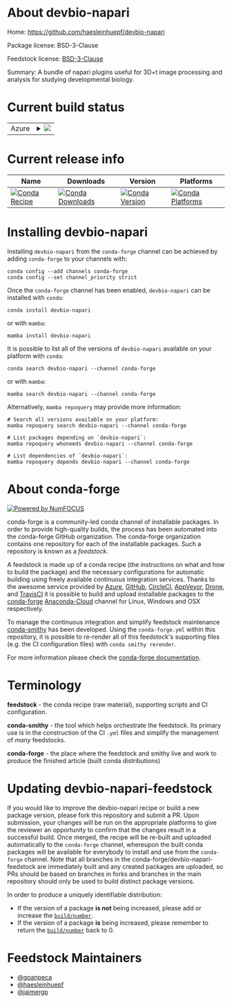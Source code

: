 About devbio-napari
===================

Home: https://github.com/haesleinhuepf/devbio-napari

Package license: BSD-3-Clause

Feedstock license: [BSD-3-Clause](https://github.com/conda-forge/devbio-napari-feedstock/blob/main/LICENSE.txt)

Summary: A bundle of napari plugins useful for 3D+t image processing and analysis for studying developmental biology.

Current build status
====================


<table>
    
  <tr>
    <td>Azure</td>
    <td>
      <details>
        <summary>
          <a href="https://dev.azure.com/conda-forge/feedstock-builds/_build/latest?definitionId=15889&branchName=main">
            <img src="https://dev.azure.com/conda-forge/feedstock-builds/_apis/build/status/devbio-napari-feedstock?branchName=main">
          </a>
        </summary>
        <table>
          <thead><tr><th>Variant</th><th>Status</th></tr></thead>
          <tbody><tr>
              <td>linux_64_python3.10.____cpython</td>
              <td>
                <a href="https://dev.azure.com/conda-forge/feedstock-builds/_build/latest?definitionId=15889&branchName=main">
                  <img src="https://dev.azure.com/conda-forge/feedstock-builds/_apis/build/status/devbio-napari-feedstock?branchName=main&jobName=linux&configuration=linux_64_python3.10.____cpython" alt="variant">
                </a>
              </td>
            </tr><tr>
              <td>linux_64_python3.7.____cpython</td>
              <td>
                <a href="https://dev.azure.com/conda-forge/feedstock-builds/_build/latest?definitionId=15889&branchName=main">
                  <img src="https://dev.azure.com/conda-forge/feedstock-builds/_apis/build/status/devbio-napari-feedstock?branchName=main&jobName=linux&configuration=linux_64_python3.7.____cpython" alt="variant">
                </a>
              </td>
            </tr><tr>
              <td>linux_64_python3.8.____cpython</td>
              <td>
                <a href="https://dev.azure.com/conda-forge/feedstock-builds/_build/latest?definitionId=15889&branchName=main">
                  <img src="https://dev.azure.com/conda-forge/feedstock-builds/_apis/build/status/devbio-napari-feedstock?branchName=main&jobName=linux&configuration=linux_64_python3.8.____cpython" alt="variant">
                </a>
              </td>
            </tr><tr>
              <td>linux_64_python3.9.____cpython</td>
              <td>
                <a href="https://dev.azure.com/conda-forge/feedstock-builds/_build/latest?definitionId=15889&branchName=main">
                  <img src="https://dev.azure.com/conda-forge/feedstock-builds/_apis/build/status/devbio-napari-feedstock?branchName=main&jobName=linux&configuration=linux_64_python3.9.____cpython" alt="variant">
                </a>
              </td>
            </tr><tr>
              <td>osx_64_python3.10.____cpython</td>
              <td>
                <a href="https://dev.azure.com/conda-forge/feedstock-builds/_build/latest?definitionId=15889&branchName=main">
                  <img src="https://dev.azure.com/conda-forge/feedstock-builds/_apis/build/status/devbio-napari-feedstock?branchName=main&jobName=osx&configuration=osx_64_python3.10.____cpython" alt="variant">
                </a>
              </td>
            </tr><tr>
              <td>osx_64_python3.7.____cpython</td>
              <td>
                <a href="https://dev.azure.com/conda-forge/feedstock-builds/_build/latest?definitionId=15889&branchName=main">
                  <img src="https://dev.azure.com/conda-forge/feedstock-builds/_apis/build/status/devbio-napari-feedstock?branchName=main&jobName=osx&configuration=osx_64_python3.7.____cpython" alt="variant">
                </a>
              </td>
            </tr><tr>
              <td>osx_64_python3.8.____cpython</td>
              <td>
                <a href="https://dev.azure.com/conda-forge/feedstock-builds/_build/latest?definitionId=15889&branchName=main">
                  <img src="https://dev.azure.com/conda-forge/feedstock-builds/_apis/build/status/devbio-napari-feedstock?branchName=main&jobName=osx&configuration=osx_64_python3.8.____cpython" alt="variant">
                </a>
              </td>
            </tr><tr>
              <td>osx_64_python3.9.____cpython</td>
              <td>
                <a href="https://dev.azure.com/conda-forge/feedstock-builds/_build/latest?definitionId=15889&branchName=main">
                  <img src="https://dev.azure.com/conda-forge/feedstock-builds/_apis/build/status/devbio-napari-feedstock?branchName=main&jobName=osx&configuration=osx_64_python3.9.____cpython" alt="variant">
                </a>
              </td>
            </tr><tr>
              <td>win_64_python3.10.____cpython</td>
              <td>
                <a href="https://dev.azure.com/conda-forge/feedstock-builds/_build/latest?definitionId=15889&branchName=main">
                  <img src="https://dev.azure.com/conda-forge/feedstock-builds/_apis/build/status/devbio-napari-feedstock?branchName=main&jobName=win&configuration=win_64_python3.10.____cpython" alt="variant">
                </a>
              </td>
            </tr><tr>
              <td>win_64_python3.7.____cpython</td>
              <td>
                <a href="https://dev.azure.com/conda-forge/feedstock-builds/_build/latest?definitionId=15889&branchName=main">
                  <img src="https://dev.azure.com/conda-forge/feedstock-builds/_apis/build/status/devbio-napari-feedstock?branchName=main&jobName=win&configuration=win_64_python3.7.____cpython" alt="variant">
                </a>
              </td>
            </tr><tr>
              <td>win_64_python3.8.____cpython</td>
              <td>
                <a href="https://dev.azure.com/conda-forge/feedstock-builds/_build/latest?definitionId=15889&branchName=main">
                  <img src="https://dev.azure.com/conda-forge/feedstock-builds/_apis/build/status/devbio-napari-feedstock?branchName=main&jobName=win&configuration=win_64_python3.8.____cpython" alt="variant">
                </a>
              </td>
            </tr><tr>
              <td>win_64_python3.9.____cpython</td>
              <td>
                <a href="https://dev.azure.com/conda-forge/feedstock-builds/_build/latest?definitionId=15889&branchName=main">
                  <img src="https://dev.azure.com/conda-forge/feedstock-builds/_apis/build/status/devbio-napari-feedstock?branchName=main&jobName=win&configuration=win_64_python3.9.____cpython" alt="variant">
                </a>
              </td>
            </tr>
          </tbody>
        </table>
      </details>
    </td>
  </tr>
</table>

Current release info
====================

| Name | Downloads | Version | Platforms |
| --- | --- | --- | --- |
| [![Conda Recipe](https://img.shields.io/badge/recipe-devbio--napari-green.svg)](https://anaconda.org/conda-forge/devbio-napari) | [![Conda Downloads](https://img.shields.io/conda/dn/conda-forge/devbio-napari.svg)](https://anaconda.org/conda-forge/devbio-napari) | [![Conda Version](https://img.shields.io/conda/vn/conda-forge/devbio-napari.svg)](https://anaconda.org/conda-forge/devbio-napari) | [![Conda Platforms](https://img.shields.io/conda/pn/conda-forge/devbio-napari.svg)](https://anaconda.org/conda-forge/devbio-napari) |

Installing devbio-napari
========================

Installing `devbio-napari` from the `conda-forge` channel can be achieved by adding `conda-forge` to your channels with:

```
conda config --add channels conda-forge
conda config --set channel_priority strict
```

Once the `conda-forge` channel has been enabled, `devbio-napari` can be installed with `conda`:

```
conda install devbio-napari
```

or with `mamba`:

```
mamba install devbio-napari
```

It is possible to list all of the versions of `devbio-napari` available on your platform with `conda`:

```
conda search devbio-napari --channel conda-forge
```

or with `mamba`:

```
mamba search devbio-napari --channel conda-forge
```

Alternatively, `mamba repoquery` may provide more information:

```
# Search all versions available on your platform:
mamba repoquery search devbio-napari --channel conda-forge

# List packages depending on `devbio-napari`:
mamba repoquery whoneeds devbio-napari --channel conda-forge

# List dependencies of `devbio-napari`:
mamba repoquery depends devbio-napari --channel conda-forge
```


About conda-forge
=================

[![Powered by
NumFOCUS](https://img.shields.io/badge/powered%20by-NumFOCUS-orange.svg?style=flat&colorA=E1523D&colorB=007D8A)](https://numfocus.org)

conda-forge is a community-led conda channel of installable packages.
In order to provide high-quality builds, the process has been automated into the
conda-forge GitHub organization. The conda-forge organization contains one repository
for each of the installable packages. Such a repository is known as a *feedstock*.

A feedstock is made up of a conda recipe (the instructions on what and how to build
the package) and the necessary configurations for automatic building using freely
available continuous integration services. Thanks to the awesome service provided by
[Azure](https://azure.microsoft.com/en-us/services/devops/), [GitHub](https://github.com/),
[CircleCI](https://circleci.com/), [AppVeyor](https://www.appveyor.com/),
[Drone](https://cloud.drone.io/welcome), and [TravisCI](https://travis-ci.com/)
it is possible to build and upload installable packages to the
[conda-forge](https://anaconda.org/conda-forge) [Anaconda-Cloud](https://anaconda.org/)
channel for Linux, Windows and OSX respectively.

To manage the continuous integration and simplify feedstock maintenance
[conda-smithy](https://github.com/conda-forge/conda-smithy) has been developed.
Using the ``conda-forge.yml`` within this repository, it is possible to re-render all of
this feedstock's supporting files (e.g. the CI configuration files) with ``conda smithy rerender``.

For more information please check the [conda-forge documentation](https://conda-forge.org/docs/).

Terminology
===========

**feedstock** - the conda recipe (raw material), supporting scripts and CI configuration.

**conda-smithy** - the tool which helps orchestrate the feedstock.
                   Its primary use is in the construction of the CI ``.yml`` files
                   and simplify the management of *many* feedstocks.

**conda-forge** - the place where the feedstock and smithy live and work to
                  produce the finished article (built conda distributions)


Updating devbio-napari-feedstock
================================

If you would like to improve the devbio-napari recipe or build a new
package version, please fork this repository and submit a PR. Upon submission,
your changes will be run on the appropriate platforms to give the reviewer an
opportunity to confirm that the changes result in a successful build. Once
merged, the recipe will be re-built and uploaded automatically to the
`conda-forge` channel, whereupon the built conda packages will be available for
everybody to install and use from the `conda-forge` channel.
Note that all branches in the conda-forge/devbio-napari-feedstock are
immediately built and any created packages are uploaded, so PRs should be based
on branches in forks and branches in the main repository should only be used to
build distinct package versions.

In order to produce a uniquely identifiable distribution:
 * If the version of a package **is not** being increased, please add or increase
   the [``build/number``](https://docs.conda.io/projects/conda-build/en/latest/resources/define-metadata.html#build-number-and-string).
 * If the version of a package **is** being increased, please remember to return
   the [``build/number``](https://docs.conda.io/projects/conda-build/en/latest/resources/define-metadata.html#build-number-and-string)
   back to 0.

Feedstock Maintainers
=====================

* [@goanpeca](https://github.com/goanpeca/)
* [@haesleinhuepf](https://github.com/haesleinhuepf/)
* [@jaimergp](https://github.com/jaimergp/)

